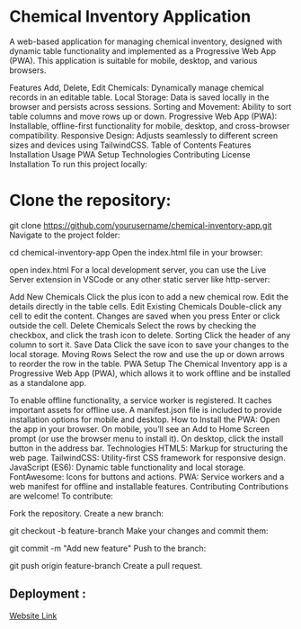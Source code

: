 # Chemical Inventory Application
A web-based application for managing chemical inventory, designed with dynamic table functionality and implemented as a Progressive Web App (PWA). This application is suitable for mobile, desktop, and various browsers.

Features
Add, Delete, Edit Chemicals: Dynamically manage chemical records in an editable table.
Local Storage: Data is saved locally in the browser and persists across sessions.
Sorting and Movement: Ability to sort table columns and move rows up or down.
Progressive Web App (PWA): Installable, offline-first functionality for mobile, desktop, and cross-browser compatibility.
Responsive Design: Adjusts seamlessly to different screen sizes and devices using TailwindCSS.
Table of Contents
Features
Installation
Usage
PWA Setup
Technologies
Contributing
License
Installation
To run this project locally:

# Clone the repository:


git clone https://github.com/yourusername/chemical-inventory-app.git
Navigate to the project folder:


cd chemical-inventory-app
Open the index.html file in your browser:


open index.html
For a local development server, you can use the Live Server extension in VSCode or any other static server like http-server:




Add New Chemicals
Click the plus icon to add a new chemical row.
Edit the details directly in the table cells.
Edit Existing Chemicals
Double-click any cell to edit the content. Changes are saved when you press Enter or click outside the cell.
Delete Chemicals
Select the rows by checking the checkbox, and click the trash icon to delete.
Sorting
Click the header of any column to sort it.
Save Data
Click the save icon to save your changes to the local storage.
Moving Rows
Select the row and use the up or down arrows to reorder the row in the table.
PWA Setup
The Chemical Inventory app is a Progressive Web App (PWA), which allows it to work offline and be installed as a standalone app.

To enable offline functionality, a service worker is registered. It caches important assets for offline use.
A manifest.json file is included to provide installation options for mobile and desktop.
How to Install the PWA:
Open the app in your browser.
On mobile, you’ll see an Add to Home Screen prompt (or use the browser menu to install it).
On desktop, click the install button in the address bar.
Technologies
HTML5: Markup for structuring the web page.
TailwindCSS: Utility-first CSS framework for responsive design.
JavaScript (ES6): Dynamic table functionality and local storage.
FontAwesome: Icons for buttons and actions.
PWA: Service workers and a web manifest for offline and installable features.
Contributing
Contributions are welcome! To contribute:

Fork the repository.
Create a new branch:

git checkout -b feature-branch
Make your changes and commit them:

git commit -m "Add new feature"
Push to the branch:

git push origin feature-branch
Create a pull request.

## Deployment :
<a href="https://imanshu-sk09.github.io/himanahujsproject/"> Website Link </a>
